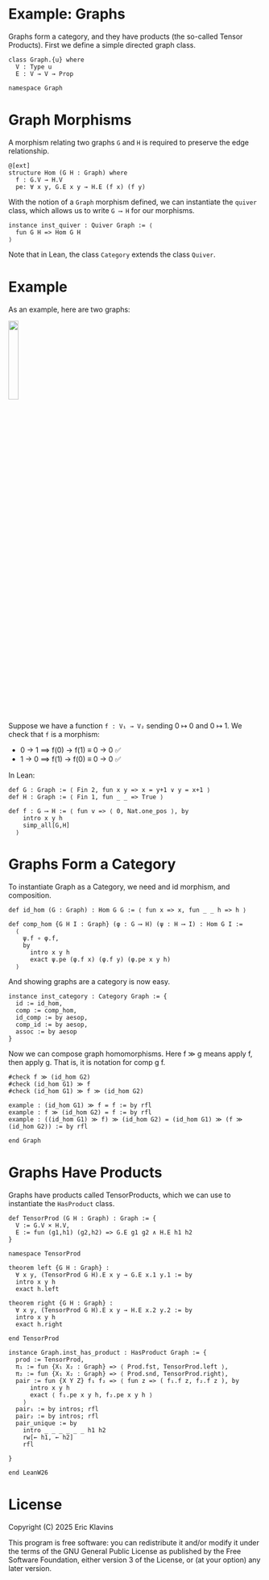 
Example: Graphs
===

Graphs form a category, and they have products (the so-called Tensor Products).
First we define a simple directed graph class. 
```lean
class Graph.{u} where
  V : Type u
  E : V → V → Prop

namespace Graph
```

Graph Morphisms
===

A morphism relating two graphs `G` and `H` is required to preserve the edge relationship.
 
```lean
@[ext]
structure Hom (G H : Graph) where
  f : G.V → H.V
  pe: ∀ x y, G.E x y → H.E (f x) (f y)
```
 With the notion of a `Graph` morphism defined, we can instantiate the `quiver` class, which
allows us to write `G ⟶ H` for our morphisms. 
```lean
instance inst_quiver : Quiver Graph := ⟨
  fun G H => Hom G H
⟩
```
 Note that in Lean, the class `Category` extends the class `Quiver`.


Example
===

As an example, here are two graphs:

<img src="/img/graph-morphism.svg" style="height:20%;"/>

Suppose we have a function `f : V₁ → V₂` sending 0 ↦ 0 and 0 ↦ 1.
We check that `f` is a morphism:

  - 0 → 1     ⟹     f(0) → f(1)    ≡      0 → 0       ✅
  - 1 → 0     ⟹     f(1) → f(0)    ≡      0 → 0       ✅

In Lean:

```lean
def G : Graph := ⟨ Fin 2, fun x y => x = y+1 ∨ y = x+1 ⟩
def H : Graph := ⟨ Fin 1, fun _ _ => True ⟩

def f : G ⟶ H := ⟨ fun v => ⟨ 0, Nat.one_pos ⟩, by
    intro x y h
    simp_all[G,H]
  ⟩
```

Graphs Form a Category
===

To instantiate Graph as a Category, we need and id morphism, and composition. 
```lean
def id_hom (G : Graph) : Hom G G := ⟨ fun x => x, fun _ _ h => h ⟩

def comp_hom {G H I : Graph} (φ : G ⟶ H) (ψ : H ⟶ I) : Hom G I :=
  ⟨
    ψ.f ∘ φ.f,
    by
      intro x y h
      exact ψ.pe (φ.f x) (φ.f y) (φ.pe x y h)
  ⟩
```
 And showing graphs are a category is now easy. 
```lean
instance inst_category : Category Graph := {
  id := id_hom,
  comp := comp_hom,
  id_comp := by aesop,
  comp_id := by aesop,
  assoc := by aesop
}
```
 Now we can compose graph homomorphisms. Here f ≫ g means apply f, then apply g.
That is, it is notation for comp g f. 
```lean
#check f ≫ (id_hom G2)
#check (id_hom G1) ≫ f
#check (id_hom G1) ≫ f ≫ (id_hom G2)

example : (id_hom G1) ≫ f = f := by rfl
example : f ≫ (id_hom G2) = f := by rfl
example : ((id_hom G1) ≫ f) ≫ (id_hom G2) = (id_hom G1) ≫ (f ≫ (id_hom G2)) := by rfl

end Graph
```
 # Graphs Have Products

Graphs have products called TensorProducts, which we can use to instantiate the `HasProduct` class.


```lean
def TensorProd (G H : Graph) : Graph := {
  V := G.V × H.V,
  E := fun (g1,h1) (g2,h2) => G.E g1 g2 ∧ H.E h1 h2
}

namespace TensorProd

theorem left {G H : Graph} :
  ∀ x y, (TensorProd G H).E x y → G.E x.1 y.1 := by
  intro x y h
  exact h.left

theorem right {G H : Graph} :
  ∀ x y, (TensorProd G H).E x y → H.E x.2 y.2 := by
  intro x y h
  exact h.right

end TensorProd

instance Graph.inst_has_product : HasProduct Graph := {
  prod := TensorProd,
  π₁ := fun {X₁ X₂ : Graph} => ⟨ Prod.fst, TensorProd.left ⟩,
  π₂ := fun {X₁ X₂ : Graph} => ⟨ Prod.snd, TensorProd.right⟩,
  pair := fun {X Y Z} f₁ f₂ => ⟨ fun z => ( f₁.f z, f₂.f z ), by
      intro x y h
      exact ⟨ f₁.pe x y h, f₂.pe x y h ⟩
    ⟩
  pair₁ := by intros; rfl
  pair₂ := by intros; rfl
  pair_unique := by
    intro _ _ _ _ _ _ h1 h2
    rw[← h1, ← h2]
    rfl

}

end LeanW26
```

License
===

Copyright (C) 2025  Eric Klavins

This program is free software: you can redistribute it and/or modify
it under the terms of the GNU General Public License as published by
the Free Software Foundation, either version 3 of the License, or
(at your option) any later version.   

